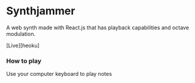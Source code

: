 # Synthjammer

A web synth made with React.js that has playback capabilities and
octave modulation.

[Live][heoku]

[heroku]: https://synthjammer.herokuapp.com/


### How to play

Use your computer keyboard to play notes

